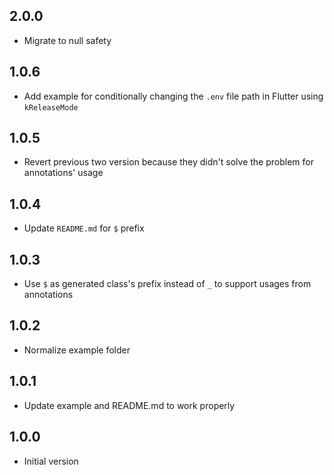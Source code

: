 ## 2.0.0

- Migrate to null safety

## 1.0.6

- Add example for conditionally changing the `.env` file path in Flutter using `kReleaseMode`

## 1.0.5

- Revert previous two version because they didn't solve the problem for annotations' usage

## 1.0.4

- Update `README.md` for `$` prefix

## 1.0.3

- Use `$` as generated class's prefix instead of `_` to support usages from annotations

## 1.0.2

- Normalize example folder

## 1.0.1

- Update example and README.md to work properly

## 1.0.0

- Initial version
